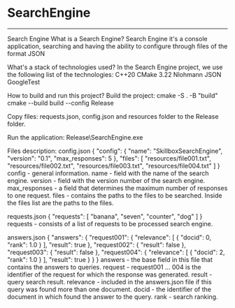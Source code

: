 # SearchEngine
____
Search Engine
What is a Search Engine?
Search Engine it's a console application, searching and having the ability to configure through files of the format JSON

What's a stack of technologies used?
In the Search Engine project, we use the following list of the technologies:
C++20
CMake 3.22
Nlohmann JSON
GoogleTest

How to build and run this project?
Build the project:
cmake -S . -B "build"
cmake --build build --config Release

Copy files:
requests.json, config.json and resources folder to the Release folder.

Run the application:
Release\SearchEngine.exe

Files description:
config.json
{
  "config": {
    "name": "SkillboxSearchEngine",
    "version": "0.1",
    "max_responses": 5
  },
  "files": [
    "resources/file001.txt",
    "resources/file002.txt",
    "resources/file003.txt",
    "resources/file004.txt"
  ]
}
config - general information.
name - field with the name of the search engine.
version - field with the version number of the search engine.
max_responses - a field that determines the maximum number of responses to one request.
files - contains the paths to the files to be searched. Inside the files list are the paths to the files.

requests.json
{
  "requests": [
    "banana",
    "seven",
    "counter",
    "dog"
  ]
}
requests - consists of a list of requests to be processed search engine.

answers.json
{
    "answers": {
        "request001": {
            "relevance": [
                {
                    "docid": 0,
                    "rank": 1.0
                }
            ],
            "result": true
        },
        "request002": {
            "result": false
        },
        "request003": {
            "result": false
        },
        "request004": {
            "relevance": [
                {
                    "docid": 2,
                    "rank": 1.0
                }
            ],
            "result": true
        }
    }
}
answers - the base field in this file that contains the answers to queries.
request - request001 ... 004 is the identifier of the request for which the response was generated.
result - query search result.
relevance - included in the answers.json file if this query was found more than one document.
docid - the identifier of the document in which found the answer to the query.
rank - search ranking.
